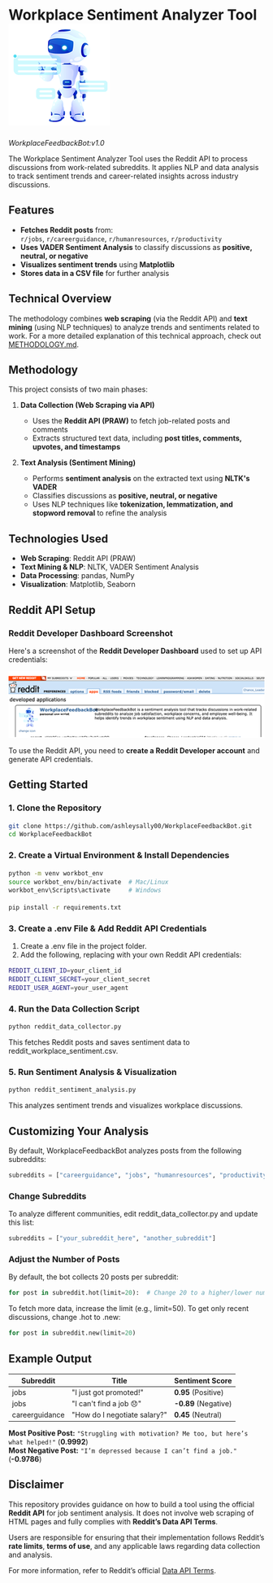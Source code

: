
# Workplace Sentiment Analyzer Tool ![Bot Logo](https://raw.githubusercontent.com/ashleysally00/WorkplaceFeedbackBot/main/workplacebot300dpi.png)


*WorkplaceFeedbackBot:v1.0* </br>

The Workplace Sentiment Analyzer Tool uses the Reddit API to process discussions from work-related subreddits. It applies NLP and data analysis to track sentiment trends and career-related insights across industry discussions.

## Features

- **Fetches Reddit posts** from:  
  `r/jobs`, `r/careerguidance`, `r/humanresources`, `r/productivity`
- **Uses VADER Sentiment Analysis** to classify discussions as **positive, neutral, or negative**  
- **Visualizes sentiment trends** using **Matplotlib**  
- **Stores data in a CSV file** for further analysis

## Technical Overview
The methodology combines **web scraping** (via the Reddit API) and **text mining** (using NLP techniques) to analyze trends and sentiments related to work. For a more detailed explanation of this technical approach, check out [METHODOLOGY.md](./METHODOLOGY.md).

## Methodology

This project consists of two main phases:

1. **Data Collection (Web Scraping via API)**
   * Uses the **Reddit API (PRAW)** to fetch job-related posts and comments
   * Extracts structured text data, including **post titles, comments, upvotes, and timestamps**

2. **Text Analysis (Sentiment Mining)**
   * Performs **sentiment analysis** on the extracted text using **NLTK's VADER**
   * Classifies discussions as **positive, neutral, or negative**
   * Uses NLP techniques like **tokenization, lemmatization, and stopword removal** to refine the analysis

## Technologies Used
* **Web Scraping**: Reddit API (PRAW)
* **Text Mining & NLP**: NLTK, VADER Sentiment Analysis 
* **Data Processing**: pandas, NumPy
* **Visualization**: Matplotlib, Seaborn

## Reddit API Setup

### Reddit Developer Dashboard Screenshot

Here's a screenshot of the **Reddit Developer Dashboard** used to set up API credentials:

<img src="https://raw.githubusercontent.com/ashleysally00/WorkplaceFeedbackBot/main/red.png" width="580">

To use the Reddit API, you need to **create a Reddit Developer account** and generate API credentials.

## Getting Started

### 1. Clone the Repository

```sh
git clone https://github.com/ashleysally00/WorkplaceFeedbackBot.git
cd WorkplaceFeedbackBot
```

### 2. Create a Virtual Environment & Install Dependencies

```sh
python -m venv workbot_env
source workbot_env/bin/activate  # Mac/Linux
workbot_env\Scripts\activate     # Windows

pip install -r requirements.txt
```

### 3. Create a .env File & Add Reddit API Credentials

1. Create a .env file in the project folder.
2. Add the following, replacing with your own Reddit API credentials:

```sh
REDDIT_CLIENT_ID=your_client_id
REDDIT_CLIENT_SECRET=your_client_secret
REDDIT_USER_AGENT=your_user_agent
```

### 4. Run the Data Collection Script

```sh
python reddit_data_collector.py
```

This fetches Reddit posts and saves sentiment data to reddit_workplace_sentiment.csv.

### 5. Run Sentiment Analysis & Visualization

```sh
python reddit_sentiment_analysis.py
```

This analyzes sentiment trends and visualizes workplace discussions.

## Customizing Your Analysis

By default, WorkplaceFeedbackBot analyzes posts from the following subreddits:
```python
subreddits = ["careerguidance", "jobs", "humanresources", "productivity"]
```

### Change Subreddits
To analyze different communities, edit reddit_data_collector.py and update this list:

```python
subreddits = ["your_subreddit_here", "another_subreddit"]
```

### Adjust the Number of Posts
By default, the bot collects 20 posts per subreddit:

```python
for post in subreddit.hot(limit=20):  # Change 20 to a higher/lower number
```

To fetch more data, increase the limit (e.g., limit=50).
To get only recent discussions, change .hot to .new:

```python
for post in subreddit.new(limit=20)
```


## Example Output

| Subreddit       | Title                                        | Sentiment Score       |
|----------------|--------------------------------------------|----------------------|
| jobs          | "I just got promoted!"                      | **0.95** (Positive)  |
| jobs          | "I can't find a job 😞"                    | **-0.89** (Negative) |
| careerguidance | "How do I negotiate salary?"               | **0.45** (Neutral)   |

**Most Positive Post:** `"Struggling with motivation? Me too, but here’s what helped!"` (**0.9992**)  
**Most Negative Post:** `"I’m depressed because I can’t find a job."` (**-0.9786**)  

## Disclaimer
This repository provides guidance on how to build a tool using the official **Reddit API** for job sentiment analysis. It does not involve web scraping of HTML pages and fully complies with **Reddit’s Data API Terms**.  

Users are responsible for ensuring that their implementation follows Reddit’s **rate limits**, **terms of use**, and any applicable laws regarding data collection and analysis.  

For more information, refer to Reddit’s official [Data API Terms](https://www.redditinc.com/policies/data-api-terms).


